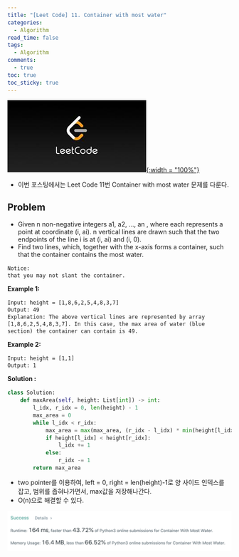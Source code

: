 ```yaml
---
title: "[Leet Code] 11. Container with most water"
categories:
  - Algorithm
read_time: false
tags:
  - Algorithm
comments:
  - true
toc: true
toc_sticky: true
---
```

[![](/assets/img/LeetCode.jpeg){:width = "100%"}](https://leetcode.com/problems/container-with-most-water/)

* 이번 포스팅에서는 Leet Code 11번 Container with most water 문제를 다룬다.

## Problem

* Given n non-negative integers a1, a2, ..., an , where each represents a point at coordinate (i, ai). n vertical lines are drawn such that the two endpoints of the line i is at (i, ai) and (i, 0). 
* Find two lines, which, together with the x-axis forms a container, such that the container contains the most water.

```
Notice:
that you may not slant the container.
```

__Example 1:__

```
Input: height = [1,8,6,2,5,4,8,3,7]
Output: 49
Explanation: The above vertical lines are represented by array [1,8,6,2,5,4,8,3,7]. In this case, the max area of water (blue section) the container can contain is 49.
```

__Example 2:__

```
Input: height = [1,1]
Output: 1
```

__Solution :__

```python
class Solution:
    def maxArea(self, height: List[int]) -> int:
        l_idx, r_idx = 0, len(height) - 1
        max_area = 0
        while l_idx < r_idx:
            max_area = max(max_area, (r_idx - l_idx) * min(height[l_idx], height[r_idx]))
            if height[l_idx] < height[r_idx]:
                l_idx += 1
            else:
                r_idx -= 1
        return max_area
```

* two pointer를 이용하여, left = 0, right = len(height)-1로 양 사이드 인덱스를 잡고, 범위를 좁혀나가면서, max값을 저장해나간다.
* O(n)으로 해결할 수 있다.

![](/assets/img/LeetCode/LeetCode_11_1.png)

